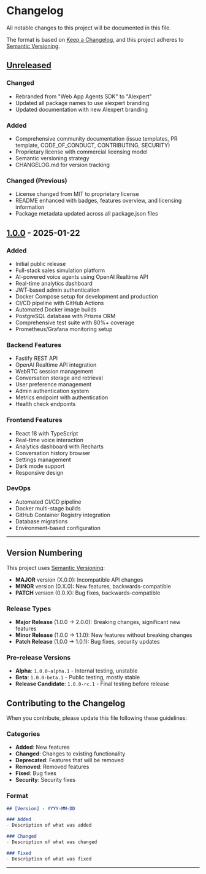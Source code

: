 # Changelog

All notable changes to this project will be documented in this file.

The format is based on [Keep a Changelog](https://keepachangelog.com/en/1.0.0/),
and this project adheres to [Semantic Versioning](https://semver.org/spec/v2.0.0.html).

## [Unreleased]

### Changed
- Rebranded from "Web App Agents SDK" to "Alexpert"
- Updated all package names to use alexpert branding
- Updated documentation with new Alexpert branding

### Added
- Comprehensive community documentation (issue templates, PR template, CODE_OF_CONDUCT, CONTRIBUTING, SECURITY)
- Proprietary license with commercial licensing model
- Semantic versioning strategy
- CHANGELOG.md for version tracking

### Changed (Previous)
- License changed from MIT to proprietary license
- README enhanced with badges, features overview, and licensing information
- Package metadata updated across all package.json files

## [1.0.0] - 2025-01-22

### Added
- Initial public release
- Full-stack sales simulation platform
- AI-powered voice agents using OpenAI Realtime API
- Real-time analytics dashboard
- JWT-based admin authentication
- Docker Compose setup for development and production
- CI/CD pipeline with GitHub Actions
- Automated Docker image builds
- PostgreSQL database with Prisma ORM
- Comprehensive test suite with 80%+ coverage
- Prometheus/Grafana monitoring setup

### Backend Features
- Fastify REST API
- OpenAI Realtime API integration
- WebRTC session management
- Conversation storage and retrieval
- User preference management
- Admin authentication system
- Metrics endpoint with authentication
- Health check endpoints

### Frontend Features
- React 18 with TypeScript
- Real-time voice interaction
- Analytics dashboard with Recharts
- Conversation history browser
- Settings management
- Dark mode support
- Responsive design

### DevOps
- Automated CI/CD pipeline
- Docker multi-stage builds
- GitHub Container Registry integration
- Database migrations
- Environment-based configuration

---

## Version Numbering

This project uses [Semantic Versioning](https://semver.org/):

- **MAJOR** version (X.0.0): Incompatible API changes
- **MINOR** version (0.X.0): New features, backwards-compatible
- **PATCH** version (0.0.X): Bug fixes, backwards-compatible

### Release Types

- **Major Release** (1.0.0 → 2.0.0): Breaking changes, significant new features
- **Minor Release** (1.0.0 → 1.1.0): New features without breaking changes
- **Patch Release** (1.0.0 → 1.0.1): Bug fixes, security updates

### Pre-release Versions

- **Alpha**: `1.0.0-alpha.1` - Internal testing, unstable
- **Beta**: `1.0.0-beta.1` - Public testing, mostly stable
- **Release Candidate**: `1.0.0-rc.1` - Final testing before release

## Contributing to the Changelog

When you contribute, please update this file following these guidelines:

### Categories

- **Added**: New features
- **Changed**: Changes to existing functionality
- **Deprecated**: Features that will be removed
- **Removed**: Removed features
- **Fixed**: Bug fixes
- **Security**: Security fixes

### Format

```markdown
## [Version] - YYYY-MM-DD

### Added
- Description of what was added

### Changed
- Description of what was changed

### Fixed
- Description of what was fixed
```

---

[Unreleased]: https://github.com/marcantonioschulz/Web-App-Agents-SDK/compare/v1.0.0...HEAD
[1.0.0]: https://github.com/marcantonioschulz/Web-App-Agents-SDK/releases/tag/v1.0.0
